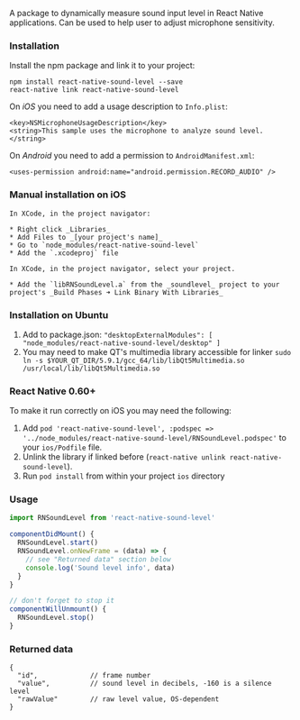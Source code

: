 A package to dynamically measure sound input level in React Native applications.
Can be used to help user to adjust microphone sensitivity.

### Installation

Install the npm package and link it to your project:

```
npm install react-native-sound-level --save
react-native link react-native-sound-level
```

On *iOS* you need to add a usage description to `Info.plist`:

```
<key>NSMicrophoneUsageDescription</key>
<string>This sample uses the microphone to analyze sound level.</string>
```

On *Android* you need to add a permission to `AndroidManifest.xml`:

```
<uses-permission android:name="android.permission.RECORD_AUDIO" />
```

### Manual installation on iOS
```
In XCode, in the project navigator:

* Right click _Libraries_
* Add Files to _[your project's name]_
* Go to `node_modules/react-native-sound-level`
* Add the `.xcodeproj` file

In XCode, in the project navigator, select your project.

* Add the `libRNSoundLevel.a` from the _soundlevel_ project to your project's _Build Phases ➜ Link Binary With Libraries_
```

### Installation on Ubuntu
1. Add to package.json: `"desktopExternalModules": [ "node_modules/react-native-sound-level/desktop" ]`
2. You may need to make QT's multimedia library accessible for linker
`sudo ln -s $YOUR_QT_DIR/5.9.1/gcc_64/lib/libQt5Multimedia.so /usr/local/lib/libQt5Multimedia.so`


### React Native 0.60+
To make it run correctly on iOS you may need the following:
1. Add `pod 'react-native-sound-level', :podspec => '../node_modules/react-native-sound-level/RNSoundLevel.podspec'` to your `ios/Podfile` file.
2. Unlink the library if linked before (`react-native unlink react-native-sound-level`).
3. Run `pod install` from within your project `ios` directory


### Usage

```js
import RNSoundLevel from 'react-native-sound-level'

componentDidMount() {
  RNSoundLevel.start()
  RNSoundLevel.onNewFrame = (data) => {
    // see "Returned data" section below
    console.log('Sound level info', data)
  }
}

// don't forget to stop it
componentWillUnmount() {
  RNSoundLevel.stop()
}
```

### Returned data
```
{
  "id",             // frame number
  "value",          // sound level in decibels, -160 is a silence level
  "rawValue"        // raw level value, OS-dependent
}
```
